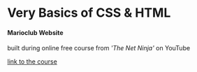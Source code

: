 # Very Basics of  CSS & HTML

#### Marioclub Website

built during online free course from _'The Net Ninja'_ on YouTube

[link to the course](https://www.youtube.com/watch?v=hu-q2zYwEYs)
